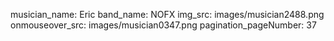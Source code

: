 musician_name: Eric
band_name: NOFX
img_src: images/musician2488.png
onmouseover_src: images/musician0347.png
pagination_pageNumber: 37